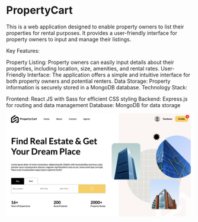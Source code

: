 # PropertyCart


This is a web application designed to enable property owners to list their properties for rental purposes. It provides a user-friendly interface for property owners to input and manage their listings.

Key Features:

Property Listing: Property owners can easily input details about their properties, including location, size, amenities, and rental rates.
User-Friendly Interface: The application offers a simple and intuitive interface for both property owners and potential renters.
Data Storage: Property information is securely stored in a MongoDB database.
Technology Stack:

Frontend: React JS with Sass for efficient CSS styling
Backend: Express.js for routing and data management
Database: MongoDB for data storage

![Home Page](Home.png)

